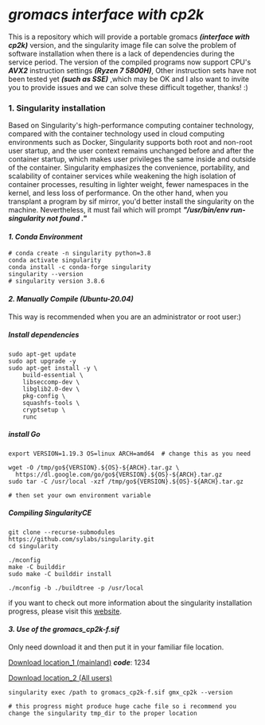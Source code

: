 # ***gromacs interface with cp2k***

This is a repository which will provide a portable gromacs ***(interface with cp2k)*** version, and the singularity image file can solve the problem of software installation when there is a lack of dependencies during the service period. The version of the compiled programs now support CPU's ***AVX2*** instruction settings ***(Ryzen 7 5800H)***, Other instruction sets have not been tested yet ***(such as SSE)*** ,which may be OK and I also want to invite you to provide issues and we can solve these difficult together, thanks! :)

### 1. Singularity installation

Based on Singularity's high-performance computing container technology, compared with the container technology used in cloud computing environments such as Docker, Singularity supports both root and non-root user startup, and the user context remains unchanged before and after the container startup, which makes user privileges the same inside and outside of the container. Singularity emphasizes the convenience, portability, and scalability of container services while weakening the high isolation of container processes, resulting in lighter weight, fewer namespaces in the kernel, and less loss of performance. On the other hand, when you transplant a program by sif mirror, you'd better install the singularity on the machine. Nevertheless, it must fail which will prompt ***"/usr/bin/env run-singularity not found ."***

#### ***1. Conda Environment***

```shell
# conda create -n singularity python=3.8
conda activate singularity
conda install -c conda-forge singularity
singularity --version
# singularity version 3.8.6
```

#### ***2. Manually Compile (Ubuntu-20.04)***

This way is recommended when you are an administrator or root user:)

##### Install dependencies 

```shell
sudo apt-get update
sudo apt upgrade -y
sudo apt-get install -y \
    build-essential \
    libseccomp-dev \
    libglib2.0-dev \
    pkg-config \
    squashfs-tools \
    cryptsetup \
    runc
```

##### install Go

```shell
export VERSION=1.19.3 OS=linux ARCH=amd64  # change this as you need

wget -O /tmp/go${VERSION}.${OS}-${ARCH}.tar.gz \
  https://dl.google.com/go/go${VERSION}.${OS}-${ARCH}.tar.gz
sudo tar -C /usr/local -xzf /tmp/go${VERSION}.${OS}-${ARCH}.tar.gz

# then set your own environment variable
```

##### Compiling SingularityCE

```shell
git clone --recurse-submodules https://github.com/sylabs/singularity.git
cd singularity

./mconfig
make -C builddir
sudo make -C builddir install

./mconfig -b ./buildtree -p /usr/local
```

if you want to check out more information about the singularity installation progress, please visit this [website](https://github.com/sylabs/singularity/blob/main/INSTALL.md).

#### ***3. Use of the gromacs_cp2k-f.sif***

Only need download it and then put it in your familiar file location.

[Download location_1 (mainland)](https://pan.baidu.com/s/11R9Mf56B8OiAiw0ybUzU0Q?pwd=1234)  ***code***: 1234

[Download location_2 (All users)]()  

```shell
singularity exec /path to gromacs_cp2k-f.sif gmx_cp2k --version

# this progress might produce huge cache file so i recommend you change the singularity tmp_dir to the proper location 
```
